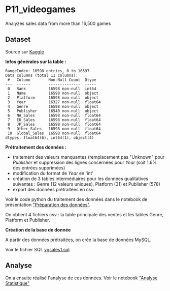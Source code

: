 # P11_videogames
Analyzes sales data from more than 16,500 games


## Dataset
Source sur [Kaggle](https://www.kaggle.com/gregorut/videogamesales)

__Infos générales sur la table :__

```
RangeIndex: 16598 entries, 0 to 16597
Data columns (total 11 columns):
 #   Column        Non-Null Count  Dtype  
---  ------        --------------  -----  
 0   Rank          16598 non-null  int64  
 1   Name          16598 non-null  object 
 2   Platform      16598 non-null  object 
 3   Year          16327 non-null  float64
 4   Genre         16598 non-null  object 
 5   Publisher     16540 non-null  object 
 6   NA_Sales      16598 non-null  float64
 7   EU_Sales      16598 non-null  float64
 8   JP_Sales      16598 non-null  float64
 9   Other_Sales   16598 non-null  float64
 10  Global_Sales  16598 non-null  float64
dtypes: float64(6), int64(1), object(4)
```

__Prétraitement des données :__
  - traitement des valeurs manquantes (remplacement pas "Unknown" pour _Publisher_ et suppression des lignes concernées pour _Year_ (soit 1.6% des entrées supprimées)
  - modification du format de _Year_ en 'int'
  - création de 3 tables intermédiaires pour les données qualitatives suivantes : Genre (12 valeurs uniques), Platform (31) et Publisher (578)
  - export des données prétraitées en csv.

Voir le code python du traitement des données dans le notebook de présentation ["Préparation des données"](Préparationdesdonnées.ipynb).

On obtient 4 fichiers csv : la table principale des ventes et les tables Genre, Platform et Publisher.

__Création de la base de donnée__

A partir des données prétraitées, on crée la base de données MySQL. 

Voir le fichier SQL [vgsales1.sql](vgsales.sql).

## Analyse

On a ensuite réalisé l'analyse de ces données. Voir le notebook ["Analyse Statistique"](Analyse_statistique.ipynb)



